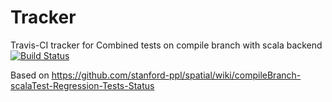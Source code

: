 # Tracker
Travis-CI tracker for Combined tests on compile branch with scala backend
[![Build Status](https://travis-ci.org/mattfel1/Tracker.svg?branch=ClassCombined-Branchcompile-Backendscala-Tracker)](https://travis-ci.org/mattfel1/Tracker)

Based on https://github.com/stanford-ppl/spatial/wiki/compileBranch-scalaTest-Regression-Tests-Status
